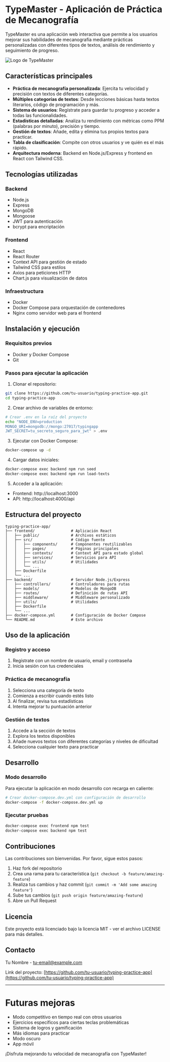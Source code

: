 # TypeMaster - Aplicación de Práctica de Mecanografía

TypeMaster es una aplicación web interactiva que permite a los usuarios mejorar sus habilidades de mecanografía mediante prácticas personalizadas con diferentes tipos de textos, análisis de rendimiento y seguimiento de progreso.

![Logo de TypeMaster](https://via.placeholder.com/150?text=TypeMaster)

## Características principales

- **Práctica de mecanografía personalizada**: Ejercita tu velocidad y precisión con textos de diferentes categorías.
- **Múltiples categorías de textos**: Desde lecciones básicas hasta textos literarios, código de programación y más.
- **Sistema de usuarios**: Regístrate para guardar tu progreso y acceder a todas las funcionalidades.
- **Estadísticas detalladas**: Analiza tu rendimiento con métricas como PPM (palabras por minuto), precisión y tiempo.
- **Gestión de textos**: Añade, edita y elimina tus propios textos para practicar.
- **Tabla de clasificación**: Compite con otros usuarios y ve quién es el más rápido.
- **Arquitectura moderna**: Backend en Node.js/Express y frontend en React con Tailwind CSS.

## Tecnologías utilizadas

### Backend
- Node.js
- Express
- MongoDB
- Mongoose
- JWT para autenticación
- bcrypt para encriptación

### Frontend
- React
- React Router
- Context API para gestión de estado
- Tailwind CSS para estilos
- Axios para peticiones HTTP
- Chart.js para visualización de datos

### Infraestructura
- Docker
- Docker Compose para orquestación de contenedores
- Nginx como servidor web para el frontend

## Instalación y ejecución

### Requisitos previos
- Docker y Docker Compose
- Git

### Pasos para ejecutar la aplicación

1. Clonar el repositorio:
```bash
git clone https://github.com/tu-usuario/typing-practice-app.git
cd typing-practice-app
```

2. Crear archivo de variables de entorno:
```bash
# Crear .env en la raíz del proyecto
echo "NODE_ENV=production
MONGO_URI=mongodb://mongo:27017/typingapp
JWT_SECRET=tu_secreto_seguro_para_jwt" > .env
```

3. Ejecutar con Docker Compose:
```bash
docker-compose up -d
```

4. Cargar datos iniciales:
```bash
docker-compose exec backend npm run seed
docker-compose exec backend npm run load-texts
```

5. Acceder a la aplicación:
- Frontend: http://localhost:3000
- API: http://localhost:4000/api

## Estructura del proyecto

```
typing-practice-app/
├── frontend/                # Aplicación React
│   ├── public/              # Archivos estáticos
│   ├── src/                 # Código fuente
│   │   ├── components/      # Componentes reutilizables
│   │   ├── pages/           # Páginas principales
│   │   ├── contexts/        # Context API para estado global
│   │   ├── services/        # Servicios para API
│   │   ├── utils/           # Utilidades
│   │   └── ...
│   ├── Dockerfile
│   └── ...
├── backend/                 # Servidor Node.js/Express
│   ├── controllers/         # Controladores para rutas
│   ├── models/              # Modelos de MongoDB
│   ├── routes/              # Definición de rutas API
│   ├── middleware/          # Middleware personalizado
│   ├── utils/               # Utilidades
│   ├── Dockerfile
│   └── ...
├── docker-compose.yml       # Configuración de Docker Compose
└── README.md                # Este archivo
```

## Uso de la aplicación

### Registro y acceso
1. Regístrate con un nombre de usuario, email y contraseña
2. Inicia sesión con tus credenciales

### Práctica de mecanografía
1. Selecciona una categoría de texto
2. Comienza a escribir cuando estés listo
3. Al finalizar, revisa tus estadísticas
4. Intenta mejorar tu puntuación anterior

### Gestión de textos
1. Accede a la sección de textos
2. Explora los textos disponibles
3. Añade nuevos textos con diferentes categorías y niveles de dificultad
4. Selecciona cualquier texto para practicar

## Desarrollo

### Modo desarrollo
Para ejecutar la aplicación en modo desarrollo con recarga en caliente:

```bash
# Crear docker-compose.dev.yml con configuración de desarrollo
docker-compose -f docker-compose.dev.yml up
```

### Ejecutar pruebas
```bash
docker-compose exec frontend npm test
docker-compose exec backend npm test
```

## Contribuciones

Las contribuciones son bienvenidas. Por favor, sigue estos pasos:

1. Haz fork del repositorio
2. Crea una rama para tu característica (`git checkout -b feature/amazing-feature`)
3. Realiza tus cambios y haz commit (`git commit -m 'Add some amazing feature'`)
4. Sube tus cambios (`git push origin feature/amazing-feature`)
5. Abre un Pull Request

## Licencia

Este proyecto está licenciado bajo la licencia MIT - ver el archivo LICENSE para más detalles.

## Contacto

Tu Nombre - [tu-email@example.com](mailto:tu-email@example.com)

Link del proyecto: [https://github.com/tu-usuario/typing-practice-app](https://github.com/tu-usuario/typing-practice-app)

---

# Futuras mejoras

- Modo competitivo en tiempo real con otros usuarios
- Ejercicios específicos para ciertas teclas problemáticas
- Sistema de logros y gamificación
- Más idiomas para practicar
- Modo oscuro
- App móvil

¡Disfruta mejorando tu velocidad de mecanografía con TypeMaster!